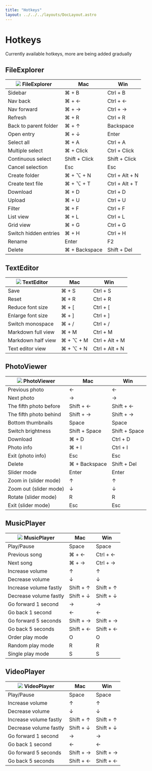 ```yaml
---
title: "Hotkeys"
layout: ../../../layouts/DocLayout.astro
---
```


# Hotkeys

Currently available hotkeys, more are being added gradually

## FileExplorer

<div class="hotkeys-table-container">

| ![](/src/img/icons/app-file-explorer.svg) FileExplorer | Mac | Win |
| -- | -- | -- |
| Sidebar | ⌘ + B | Ctrl + B |
| Nav back | ⌘ + ← | Ctrl + ← |
| Nav forward | ⌘ + → | Ctrl + → |
| Refresh | ⌘ + R | Ctrl + R |
| Back to parent folder | ⌘ + ↑ | Backspace |
| Open entry | ⌘ + ↓ | Enter |
| Select all | ⌘ + A | Ctrl + A |
| Multiple select | ⌘ + Click | Ctrl + Click |
| Continuous select | Shift + Click | Shift + Click |
| Cancel selection | Esc | Esc |
| Create folder | ⌘ + ⌥ + N | Ctrl + Alt + N |
| Create text file | ⌘ + ⌥ + T | Ctrl + Alt + T |
| Download | ⌘ + D | Ctrl + D |
| Upload | ⌘ + U | Ctrl + U |
| Filter | ⌘ + F | Ctrl + F |
| List view | ⌘ + L | Ctrl + L |
| Grid view | ⌘ + G | Ctrl + G |
| Switch hidden entries | ⌘ + H | Ctrl + H |
| Rename | Enter | F2 |
| Delete | ⌘ + Backspace | Shift + Del |

</div>

## TextEditor

<div class="hotkeys-table-container">

| ![](/src/img/icons/app-text-editor.svg) TextEditor | Mac | Win |
| -- | -- | -- |
| Save | ⌘ + S | Ctrl + S |
| Reset | ⌘ + R | Ctrl + R |
| Reduce font size | ⌘ + [ | Ctrl + [ |
| Enlarge font size | ⌘ + ] | Ctrl + ] |
| Switch monospace | ⌘ + / | Ctrl + / |
| Markdown full view | ⌘ + M | Ctrl + M |
| Markdown half view | ⌘ + ⌥ + M | Ctrl + Alt + M |
| Text editor view | ⌘ + ⌥ + N | Ctrl + Alt + N |

</div>

## PhotoViewer

<div class="hotkeys-table-container">

| ![](/src/img/icons/app-photo-viewer.svg) PhotoViewer | Mac | Win |
| -- | -- | -- |
| Previous photo | ← | ← |
| Next photo | → | → |
| The fifth photo before | Shift + ← | Shift + ← |
| The fifth photo behind | Shift + → | Shift + → |
| Bottom thumbnails | Space | Space |
| Switch brightness | Shift + Space| Shift + Space |
| Download | ⌘ + D | Ctrl + D |
| Photo info | ⌘ + I | Ctrl + I |
| Exit (photo info) | Esc | Esc |
| Delete | ⌘ + Backspace | Shift + Del |
| Slider mode | Enter | Enter |
| Zoom in (slider mode) | ↑ | ↑ |
| Zoom out (slider mode) | ↓ | ↓ |
| Rotate (slider mode) | R | R |
| Exit (slider mode) | Esc | Esc |

</div>

## MusicPlayer

<div class="hotkeys-table-container">

| ![](/src/img/icons/app-music-player.svg) MusicPlayer | Mac | Win |
| -- | -- | -- |
| Play/Pause | Space | Space |
| Previous song | ⌘ + ← | Ctrl + ← |
| Next song | ⌘ + → | Ctrl + → |
| Increase volume | ↑ | ↑ |
| Decrease volume | ↓ | ↓ |
| Increase volume fastly | Shift + ↑ | Shift + ↑ |
| Decrease volume fastly | Shift + ↓ | Shift + ↓ |
| Go forward 1 second | → | → |
| Go back 1 second | ← | ← |
| Go forward 5 seconds | Shift + → | Shift + → |
| Go back 5 seconds | Shift + ← | Shift + ← |
| Order play mode | O | O |
| Random play mode | R | R |
| Single play mode | S | S |

</div>

## VideoPlayer

<div class="hotkeys-table-container">

| ![](/src/img/icons/app-video-player.svg) VideoPlayer | Mac | Win |
| -- | -- | -- |
| Play/Pause | Space | Space |
| Increase volume | ↑ | ↑ |
| Decrease volume | ↓ | ↓ |
| Increase volume fastly | Shift + ↑ | Shift + ↑ |
| Decrease volume fastly | Shift + ↓ | Shift + ↓ |
| Go forward 1 second | → | → |
| Go back 1 second | ← | ← |
| Go forward 5 seconds | Shift + → | Shift + → |
| Go back 5 seconds | Shift + ← | Shift + ← |

</div>
